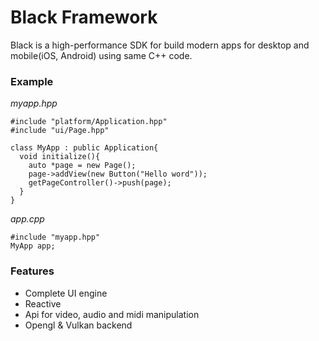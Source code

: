 # Black Framework

Black is a high-performance SDK for build modern apps for desktop and mobile(iOS, Android) using same C++ code. 


### Example

*myapp.hpp*

    #include "platform/Application.hpp"
    #include "ui/Page.hpp"
  
    class MyApp : public Application{
      void initialize(){
        auto *page = new Page();
        page->addView(new Button("Hello word"));
        getPageController()->push(page);
      }
    }
    
*app.cpp*
  
    #include "myapp.hpp"
    MyApp app;
   
### Features
- Complete UI engine
- Reactive
- Api for video, audio and midi manipulation 
- Opengl & Vulkan backend
